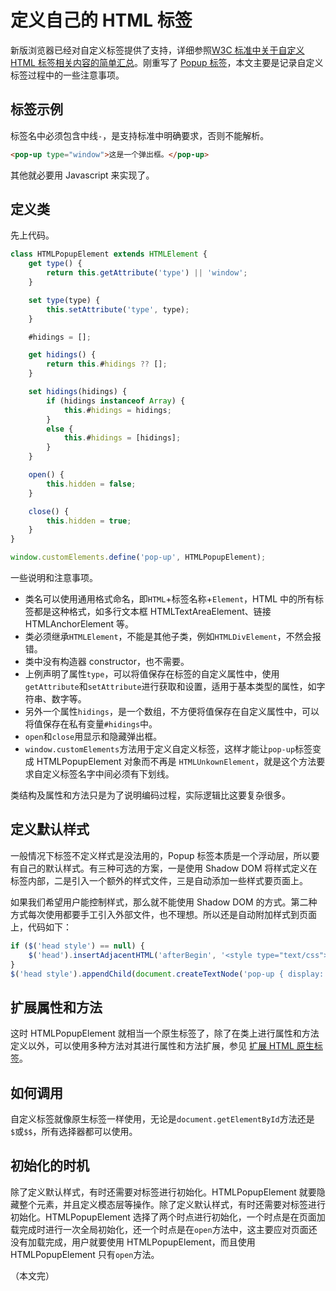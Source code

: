 # 定义自己的 HTML 标签

新版浏览器已经对自定义标签提供了支持，详细参照[W3C 标准中关于自定义 HTML 标签相关内容的简单汇总](/blog/20211111-custome-element.md)。刚重写了 [Popup 标签](/root.js/popup.md)，本文主要是记录自定义标签过程中的一些注意事项。

## 标签示例

标签名中必须包含中线`-`，是支持标准中明确要求，否则不能解析。

```html
<pop-up type="window">这是一个弹出框。</pop-up>
```

其他就必要用 Javascript 来实现了。

## 定义类

先上代码。

```javascript
class HTMLPopupElement extends HTMLElement {
    get type() {
        return this.getAttribute('type') || 'window';
    }

    set type(type) {
        this.setAttribute('type', type);
    }

    #hidings = [];

    get hidings() {
        return this.#hidings ?? [];
    }

    set hidings(hidings) {
        if (hidings instanceof Array) {
            this.#hidings = hidings;
        }
        else {
            this.#hidings = [hidings];
        }
    }

    open() {
        this.hidden = false;
    }

    close() {
        this.hidden = true;
    }
}

window.customElements.define('pop-up', HTMLPopupElement);
```

一些说明和注意事项。

* 类名可以使用通用格式命名，即`HTML`+标签名称+`Element`，HTML 中的所有标签都是这种格式，如多行文本框 HTMLTextAreaElement、链接 HTMLAnchorElement 等。
* 类必须继承`HTMLElement`，不能是其他子类，例如`HTMLDivElement`，不然会报错。
* 类中没有构造器 constructor，也不需要。
* 上例声明了属性`type`，可以将值保存在标签的自定义属性中，使用`getAttribute`和`setAttribute`进行获取和设置，适用于基本类型的属性，如字符串、数字等。
* 另外一个属性`hidings`，是一个数组，不方便将值保存在自定义属性中，可以将值保存在私有变量`#hidings`中。
* `open`和`close`用显示和隐藏弹出框。
* `window.customElements`方法用于定义自定义标签，这样才能让`pop-up`标签变成 HTMLPopupElement 对象而不再是 `HTMLUnkownElement`，就是这个方法要求自定义标签名字中间必须有下划线。

类结构及属性和方法只是为了说明编码过程，实际逻辑比这要复杂很多。

## 定义默认样式

一般情况下标签不定义样式是没法用的，Popup 标签本质是一个浮动层，所以要有自己的默认样式。有三种可选的方案，一是使用 Shadow DOM 将样式定义在标签内部，二是引入一个额外的样式文件，三是自动添加一些样式要页面上。

如果我们希望用户能控制样式，那么就不能使用 Shadow DOM 的方式。第二种方式每次使用都要手工引入外部文件，也不理想。所以还是自动附加样式到页面上，代码如下：

```javascript
if ($('head style') == null) {
    $('head').insertAdjacentHTML('afterBegin', '<style type="text/css"></style>');
}
$('head style').appendChild(document.createTextNode('pop-up { display: block; border: 1px solid #808080; padding: 1px; background-color: #FFFFFF; box-shadow: 2px 4px 6px #999999; position: absolute; z-index: 1001 }'));
```

## 扩展属性和方法

这时 HTMLPopupElement 就相当一个原生标签了，除了在类上进行属性和方法定义以外，可以使用多种方法对其进行属性和方法扩展，参见 [扩展 HTML 原生标签](/blog/20210731.md)。

## 如何调用

自定义标签就像原生标签一样使用，无论是`document.getElementById`方法还是`$`或`$$`，所有选择器都可以使用。

## 初始化的时机

除了定义默认样式，有时还需要对标签进行初始化。HTMLPopupElement 就要隐藏整个元素，并且定义模态层等操作。除了定义默认样式，有时还需要对标签进行初始化。HTMLPopupElement 选择了两个时点进行初始化，一个时点是在页面加载完成时进行一次全局初始化，还一个时点是在`open`方法中，这主要应对页面还没有加载完成，用户就要使用 HTMLPopupElement，而且使用 HTMLPopupElement 只有`open`方法。

（本文完）


